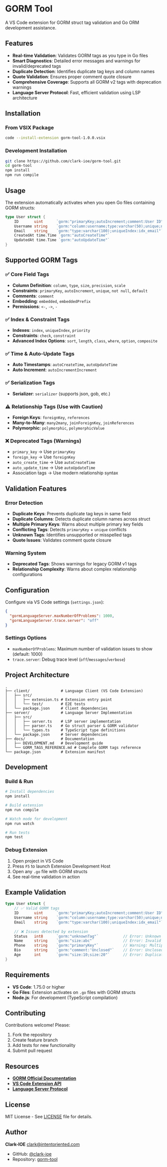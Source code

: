 # GORM Tool

A VS Code extension for GORM struct tag validation and Go ORM development assistance.

## Features

- **Real-time Validation**: Validates GORM tags as you type in Go files
- **Smart Diagnostics**: Detailed error messages and warnings for invalid/deprecated tags
- **Duplicate Detection**: Identifies duplicate tag keys and column names
- **Quote Validation**: Ensures proper comment quote closure
- **Comprehensive Coverage**: Supports all GORM v2 tags with deprecation warnings
- **Language Server Protocol**: Fast, efficient validation using LSP architecture

## Installation

### From VSIX Package
```bash
code --install-extension gorm-tool-1.0.0.vsix
```

### Development Installation
```bash
git clone https://github.com/clark-ioe/gorm-tool.git
cd gorm-tool
npm install
npm run compile
```

## Usage

The extension automatically activates when you open Go files containing GORM structs:

```go
type User struct {
    ID       uint      `gorm:"primaryKey;autoIncrement;comment:User ID"`
    Username string    `gorm:"column:username;type:varchar(50);unique;not null"`
    Email    string    `gorm:"type:varchar(100);uniqueIndex:idx_email"`
    CreatedAt time.Time `gorm:"autoCreateTime"`
    UpdatedAt time.Time `gorm:"autoUpdateTime"`
}
```

## Supported GORM Tags

### ✅ Core Field Tags
- **Column Definition**: `column`, `type`, `size`, `precision`, `scale`
- **Constraints**: `primaryKey`, `autoIncrement`, `unique`, `not null`, `default`
- **Comments**: `comment`
- **Embedding**: `embedded`, `embeddedPrefix`
- **Permissions**: `<-`, `->`, `-`

### ✅ Index & Constraint Tags
- **Indexes**: `index`, `uniqueIndex`, `priority`
- **Constraints**: `check`, `constraint`
- **Advanced Index Options**: `sort`, `length`, `class`, `where`, `option`, `composite`

### ✅ Time & Auto-Update Tags
- **Auto Timestamps**: `autoCreateTime`, `autoUpdateTime`
- **Auto Increment**: `autoIncrementIncrement`

### ✅ Serialization Tags
- **Serializer**: `serializer` (supports json, gob, etc.)

### ⚠️ Relationship Tags (Use with Caution)
- **Foreign Keys**: `foreignKey`, `references`
- **Many-to-Many**: `many2many`, `joinForeignKey`, `joinReferences`
- **Polymorphic**: `polymorphic`, `polymorphicValue`

### ❌ Deprecated Tags (Warnings)
- `primary_key` → Use `primaryKey`
- `foreign_key` → Use `foreignKey`
- `auto_create_time` → Use `autoCreateTime`
- `auto_update_time` → Use `autoUpdateTime`
- Association tags → Use modern relationship syntax

## Validation Features

### Error Detection
- **Duplicate Keys**: Prevents duplicate tag keys in same field
- **Duplicate Columns**: Detects duplicate column names across struct
- **Multiple Primary Keys**: Warns about multiple primary key fields
- **Conflicting Tags**: Detects `primaryKey` + `unique` conflicts
- **Unknown Tags**: Identifies unsupported or misspelled tags
- **Quote Issues**: Validates comment quote closure

### Warning System
- **Deprecated Tags**: Shows warnings for legacy GORM v1 tags
- **Relationship Complexity**: Warns about complex relationship configurations

## Configuration

Configure via VS Code settings (`settings.json`):

```json
{
  "gormLanguageServer.maxNumberOfProblems": 1000,
  "gormLanguageServer.trace.server": "off"
}
```

### Settings Options
- `maxNumberOfProblems`: Maximum number of validation issues to show (default: 1000)
- `trace.server`: Debug trace level (`off`/`messages`/`verbose`)

## Project Architecture

```
.
├── client/              # Language Client (VS Code Extension)
│   ├── src/
│   │   ├── extension.ts # Extension entry point
│   │   └── test/        # E2E tests
│   └── package.json     # Client dependencies
├── server/              # Language Server Implementation
│   ├── src/
│   │   ├── server.ts    # LSP server implementation
│   │   ├── parser.ts    # Go struct parser & GORM validator
│   │   └── types.ts     # TypeScript type definitions
│   └── package.json     # Server dependencies
├── docs/                # Documentation
│   ├── DEVELOPMENT.md   # Development guide
│   └── GORM_TAGS_REFERENCE.md # Complete GORM tags reference
└── package.json         # Extension manifest
```

## Development

### Build & Run
```bash
# Install dependencies
npm install

# Build extension
npm run compile

# Watch mode for development
npm run watch

# Run tests
npm test
```

### Debug Extension
1. Open project in VS Code
2. Press `F5` to launch Extension Development Host
3. Open any `.go` file with GORM structs
4. See real-time validation in action

## Example Validation

```go
type User struct {
    // ✅ Valid GORM tags
    ID       uint      `gorm:"primaryKey;autoIncrement;comment:User ID"`
    Username string    `gorm:"column:username;type:varchar(50);unique;not null"`
    Email    string    `gorm:"type:varchar(100);uniqueIndex:idx_email"`
    
    // ❌ Issues detected by extension
    Status   int8      `gorm:"unknownTag"`           // Error: Unknown tag
    Name     string    `gorm:"size:abc"`             // Error: Invalid size value  
    Phone    string    `gorm:"primaryKey"`           // Warning: Multiple primary keys
    Bio      string    `gorm:"comment:'Unclosed"`    // Error: Unclosed quote
    Age      int       `gorm:"size:10;size:20"`      // Error: Duplicate keys
}
```

## Requirements

- **VS Code**: 1.75.0 or higher
- **Go Files**: Extension activates on `.go` files with GORM structs
- **Node.js**: For development (TypeScript compilation)

## Contributing

Contributions welcome! Please:
1. Fork the repository
2. Create feature branch
3. Add tests for new functionality
4. Submit pull request

## Resources

- **[GORM Official Documentation](https://gorm.io/docs/)**
- **[VS Code Extension API](https://code.visualstudio.com/api)**
- **[Language Server Protocol](https://microsoft.github.io/language-server-protocol/)**

## License

MIT License - See [LICENSE](LICENSE) file for details.

## Author

**Clark-IOE** <clark@intentoriented.com>
- GitHub: [@clark-ioe](https://github.com/clark-ioe)
- Repository: [gorm-tool](https://github.com/clark-ioe/gorm-tool)
